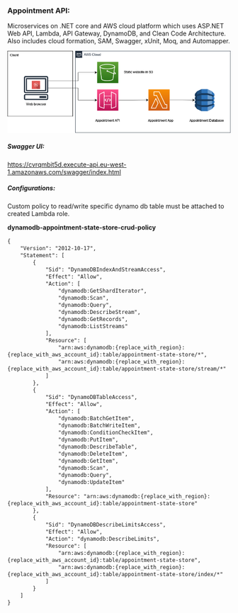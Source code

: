 ### Appointment API: 

Microservices on .NET core and AWS cloud platform which uses ASP.NET Web API, Lambda, API Gateway, DynamoDB, and Clean Code Architecture. 
Also includes cloud formation, SAM, Swagger, xUnit, Moq, and Automapper.

![alt text](https://github.com/CyborgHead/appointment/blob/main/architecture.png?raw=true)



##### Swagger UI: 

https://cvrqmbit5d.execute-api.eu-west-1.amazonaws.com/swagger/index.html 




##### Configurations: 

Custom policy to read/write specific dynamo db table must be attached to created Lambda role.


**dynamodb-appointment-state-store-crud-policy**

```
{
    "Version": "2012-10-17",
    "Statement": [
        {
            "Sid": "DynamoDBIndexAndStreamAccess",
            "Effect": "Allow",
            "Action": [
                "dynamodb:GetShardIterator",
                "dynamodb:Scan",
                "dynamodb:Query",
                "dynamodb:DescribeStream",
                "dynamodb:GetRecords",
                "dynamodb:ListStreams"
            ],
            "Resource": [
                "arn:aws:dynamodb:{replace_with_region}:{replace_with_aws_account_id}:table/appointment-state-store/*",
                "arn:aws:dynamodb:{replace_with_region}:{replace_with_aws_account_id}:table/appointment-state-store/stream/*"
            ]
        },
        {
            "Sid": "DynamoDBTableAccess",
            "Effect": "Allow",
            "Action": [
                "dynamodb:BatchGetItem",
                "dynamodb:BatchWriteItem",
                "dynamodb:ConditionCheckItem",
                "dynamodb:PutItem",
                "dynamodb:DescribeTable",
                "dynamodb:DeleteItem",
                "dynamodb:GetItem",
                "dynamodb:Scan",
                "dynamodb:Query",
                "dynamodb:UpdateItem"
            ],
            "Resource": "arn:aws:dynamodb:{replace_with_region}:{replace_with_aws_account_id}:table/appointment-state-store"
        },
        {
            "Sid": "DynamoDBDescribeLimitsAccess",
            "Effect": "Allow",
            "Action": "dynamodb:DescribeLimits",
            "Resource": [
                "arn:aws:dynamodb:{replace_with_region}:{replace_with_aws_account_id}:table/appointment-state-store",
                "arn:aws:dynamodb:{replace_with_region}:{replace_with_aws_account_id}:table/appointment-state-store/index/*"
            ]
        }
    ]
}
```
